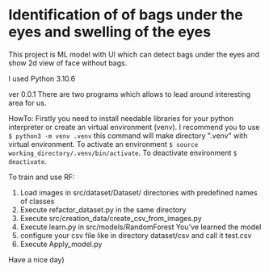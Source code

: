 # Identification of of bags under the eyes and swelling of the eyes

This project is ML model with UI which can detect bags under the eyes and show 2d view of face without bags. 

I used Python 3.10.6

ver 0.0.1 
There are two programs which allows to lead around interesting area for us.


HowTo:
Firstly you need to install needable libraries for your python interpreter or create an virtual environment (venv). I recommend you to use ```$ python3 -m venv .venv``` this command will make directory ".venv" with virtual environment. To activate an environment ```$ source working_directory/.venv/bin/activate```. To deactivate environment ```$ deactivate```.




To train and use RF:
1. Load images in src/dataset/Dataset/ directories with predefined names of classes
2. Execute refactor_dataset.py in the same directory
3. Execute src/creation_data/create_csv_from_images.py
4. Execute learn.py in src/models/RandomForest You've learned the model
5. configure your csv file like in directory dataset/csv and call it test.csv
6. Execute Apply_model.py


Have a nice day)